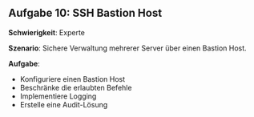 ## Aufgabe 10: SSH Bastion Host

**Schwierigkeit**: Experte  

**Szenario**: Sichere Verwaltung mehrerer Server über einen Bastion Host.  

**Aufgabe**:

- Konfiguriere einen Bastion Host
- Beschränke die erlaubten Befehle
- Implementiere Logging
- Erstelle eine Audit-Lösung
